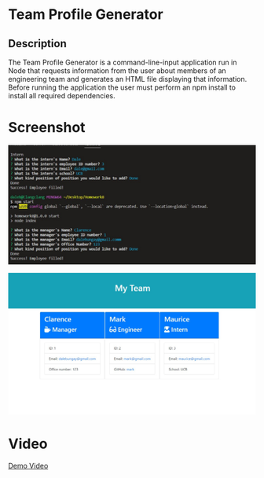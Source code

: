 # Team Profile Generator

## Description

The Team Profile Generator is a command-line-input application run in Node that requests information from the user about members of an engineering team and generates an HTML file displaying that information. Before running the application the user must perform an npm install to install all required dependencies.

# Screenshot
![Screenshot1](./assets/tpg1.jpg)

![Screenshot2](./assets/tpg3.jpg)

# Video
[Demo Video](https://drive.google.com/file/d/1RQUBtMde1LfbYDUxeuQwml5nJ5HnKBje/view)
